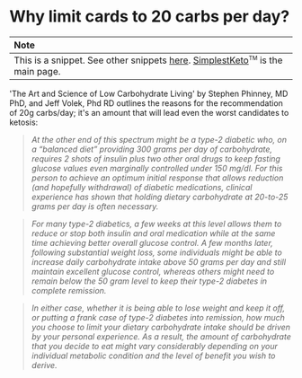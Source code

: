 # Why limit cards to 20 carbs per day?

| Note |
| :--- |
| This is a snippet. See other snippets [here](https://github.com/mickeys/lose-weight-keto/tree/master/snippets). [SimplestKeto](https://github.com/mickeys/lose-weight-keto/blob/master/simplest-keto-how-to-start.md)<sup><font size="-2">TM</font></sup> is the main page. |

'The Art and Science of Low Carbohydrate Living' by Stephen Phinney, MD PhD, and Jeff Volek, Phd RD outlines the reasons for the recommendation of 20g carbs/day; it's an amount that will lead even the worst candidates to ketosis:

> _At the other end of this spectrum might be a type-2 diabetic who, on a “balanced diet” providing 300 grams per day of carbohydrate, requires 2 shots of insulin plus two other oral drugs to keep fasting glucose values even marginally controlled under 150 mg/dl. For this person to achieve an optimum initial response that allows reduction (and hopefully withdrawal) of diabetic medications, clinical experience has shown that holding dietary carbohydrate at 20-to-25 grams per day is often necessary._

> _For many type-2 diabetics, a few weeks at this level allows them to reduce or stop both insulin and oral medication while at the same time achieving better overall glucose control. A few months later, following substantial weight loss, some individuals might be able to increase daily carbohydrate intake above 50 grams per day and still maintain excellent glucose control, whereas others might need to remain below the 50 gram level to keep their type-2 diabetes in complete remission._

> _In either case, whether it is being able to lose weight and keep it off, or putting a frank case of type-2 diabetes into remission, how much you choose to limit your dietary carbohydrate intake should be driven by your personal experience. As a result, the amount of carbohydrate that you decide to eat might vary considerably depending on your individual metabolic condition and the level of benefit you wish to derive._